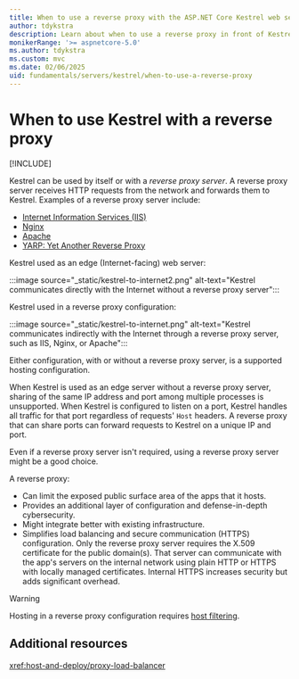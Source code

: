 ```yaml
---
title: When to use a reverse proxy with the ASP.NET Core Kestrel web server
author: tdykstra
description: Learn about when to use a reverse proxy in front of Kestrel, the cross-platform web server for ASP.NET Core.
monikerRange: '>= aspnetcore-5.0'
ms.author: tdykstra
ms.custom: mvc
ms.date: 02/06/2025
uid: fundamentals/servers/kestrel/when-to-use-a-reverse-proxy
---
```


# When to use Kestrel with a reverse proxy

[!INCLUDE[](~/includes/not-latest-version.md)]

Kestrel can be used by itself or with a *reverse proxy server*. A reverse proxy server receives HTTP requests from the network and forwards them to Kestrel. Examples of a reverse proxy server include:

* [Internet Information Services (IIS)](https://www.iis.net/)
* [Nginx](https://nginx.org)
* [Apache](https://httpd.apache.org/)
* [YARP: Yet Another Reverse Proxy](https://dotnet.github.io/yarp/)

Kestrel used as an edge (Internet-facing) web server:

:::image source="_static/kestrel-to-internet2.png" alt-text="Kestrel communicates directly with the Internet without a reverse proxy server":::

Kestrel used in a reverse proxy configuration:

:::image source="_static/kestrel-to-internet.png" alt-text="Kestrel communicates indirectly with the Internet through a reverse proxy server, such as IIS, Nginx, or Apache":::

Either configuration, with or without a reverse proxy server, is a supported hosting configuration.

When Kestrel is used as an edge server without a reverse proxy server, sharing of the same IP address and port among multiple processes is unsupported. When Kestrel is configured to listen on a port, Kestrel handles all traffic for that port regardless of requests' `Host` headers. A reverse proxy that can share ports can forward requests to Kestrel on a unique IP and port.

Even if a reverse proxy server isn't required, using a reverse proxy server might be a good choice.

A reverse proxy:

* Can limit the exposed public surface area of the apps that it hosts.
* Provides an additional layer of configuration and defense-in-depth cybersecurity.
* Might integrate better with existing infrastructure.
* Simplifies load balancing and secure communication (HTTPS) configuration. Only the reverse proxy server requires the X.509 certificate for the public domain(s). That server can communicate with the app's servers on the internal network using plain HTTP or HTTPS with locally managed certificates. Internal HTTPS increases security but adds significant overhead.

> [!WARNING]
> Hosting in a reverse proxy configuration requires [host filtering](xref:fundamentals/servers/kestrel/host-filtering).

## Additional resources

<xref:host-and-deploy/proxy-load-balancer>

